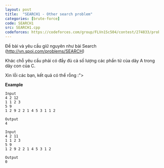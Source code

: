 ```yaml
---
layout: post
title:  "SEARCH1 - Other search problem"
categories: [brute-force]
code: SEARCH1
src: SEARCH1.cpp
codeforces: https://codeforces.com/group/FLVn1Sc504/contest/274833/problem/G
---
```



Đề bài và yêu cầu giữ nguyên như bài Search (http://vn.spoj.com/problems/SEARCH)

Khác chỗ yêu cầu phải có đầy đủ cả số lượng các phần tử của dãy A trong dãy con của C.

Xin lỗi các bạn, kết quả có thể rỗng :">

**Example**  

```
Input
4 2 12
1 1 2 3
5 9
1 2 9 2 2 1 4 5 3 1 1 2

Output
4

Input
4 2 11
1 1 2 3
5 9
1 2 9 2 2 1 4 5 3 1 2

Output
0
```

<!--more-->

